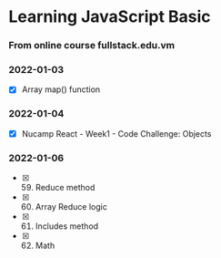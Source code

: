 # Learning JavaScript Basic

### From online course fullstack.edu.vm

### 2022-01-03

-   [x] Array map() function

### 2022-01-04

-   [x] Nucamp React - Week1 - Code Challenge: Objects

### 2022-01-06

-   [x] 59. Reduce method
-   [x] 60. Array Reduce logic
-   [x] 61. Includes method
-   [x] 62. Math
